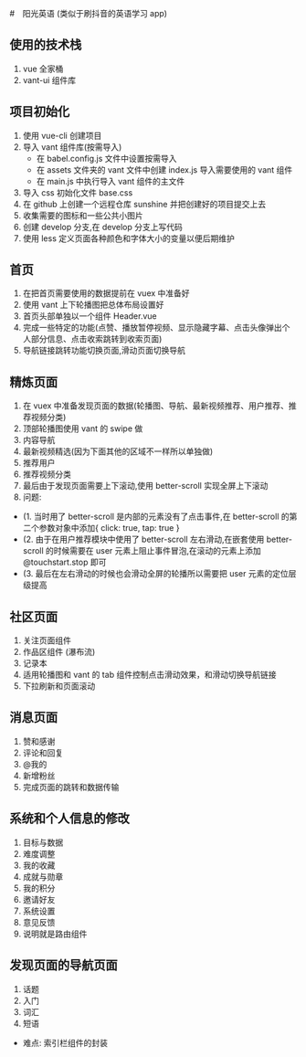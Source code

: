 #　阳光英语 (类似于刷抖音的英语学习 app)

## 使用的技术栈

1.  vue 全家桶
2.  vant-ui 组件库

## 项目初始化

1.  使用 vue-cli 创建项目
2.  导入 vant 组件库(按需导入)
    - 在 babel.config.js 文件中设置按需导入
    - 在 assets 文件夹的 vant 文件中创建 index.js 导入需要使用的 vant 组件
    - 在 main.js 中执行导入 vant 组件的主文件
3.  导入 css 初始化文件 base.css
4.  在 github 上创建一个远程仓库 sunshine 并把创建好的项目提交上去
5.  收集需要的图标和一些公共小图片
6.  创建 develop 分支,在 develop 分支上写代码
7.  使用 less 定义页面各种颜色和字体大小的变量以便后期维护

## 首页

1. 在把首页需要使用的数据提前在 vuex 中准备好
2. 使用 vant 上下轮播图把总体布局设置好
3. 首页头部单独以一个组件 Header.vue
4. 完成一些特定的功能(点赞、播放暂停视频、显示隐藏字幕、点击头像弹出个人部分信息、点击收索跳转到收索页面)
5. 导航链接跳转功能切换页面,滑动页面切换导航

## 精炼页面

1. 在 vuex 中准备发现页面的数据(轮播图、导航、最新视频推荐、用户推荐、推荐视频分类)
2. 顶部轮播图使用 vant 的 swipe 做
3. 内容导航
4. 最新视频精选(因为下面其他的区域不一样所以单独做)
5. 推荐用户
6. 推荐视频分类
7. 最后由于发现页面需要上下滚动,使用 better-scroll 实现全屏上下滚动
8. 问题:

- (1. 当时用了 better-scroll 是内部的元素没有了点击事件,在 better-scroll 的第二个参数对象中添加{ click: true, tap: true }
- (2. 由于在用户推荐模块中使用了 better-scroll 左右滑动,在嵌套使用 better-scroll 的时候需要在 user 元素上阻止事件冒泡,在滚动的元素上添加 @touchstart.stop 即可
- (3. 最后在左右滑动的时候也会滑动全屏的轮播所以需要把 user 元素的定位层级提高

## 社区页面

1. 关注页面组件
2. 作品区组件 (瀑布流)
3. 记录本
4. 适用轮播图和 vant 的 tab 组件控制点击滑动效果，和滑动切换导航链接
5. 下拉刷新和页面滚动

## 消息页面

1. 赞和感谢
2. 评论和回复
3. @我的
4. 新增粉丝
5. 完成页面的跳转和数据传输

## 系统和个人信息的修改

1. 目标与数据
2. 难度调整
3. 我的收藏
4. 成就与勋章
5. 我的积分
6. 邀请好友
7. 系统设置
8. 意见反馈
9. 说明就是路由组件

## 发现页面的导航页面

1. 话题
2. 入门
3. 词汇
4. 短语

- 难点: 索引栏组件的封装
